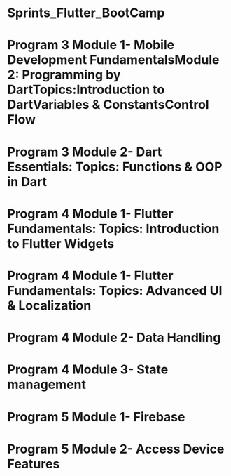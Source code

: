 # Sprints_Flutter_BootCamp
# Program 3 Module 1- Mobile Development FundamentalsModule 2: Programming by DartTopics:Introduction to DartVariables & ConstantsControl Flow
# Program 3 Module 2- Dart Essentials: Topics: Functions & OOP in Dart
# Program 4 Module 1- Flutter Fundamentals: Topics: Introduction to Flutter Widgets
# Program 4 Module 1- Flutter Fundamentals: Topics: Advanced UI & Localization
# Program 4 Module 2- Data Handling
# Program 4 Module 3- State management
# Program 5 Module 1- Firebase
# Program 5 Module 2- Access Device Features
